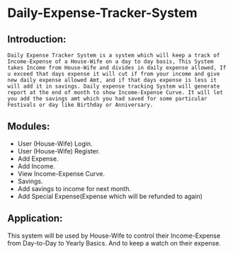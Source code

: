 # Daily-Expense-Tracker-System

## Introduction:
    Daily Expense Tracker System is a system which will keep a track of Income-Expense of a House-Wife on a day to day basis, This System takes Income from House-Wife and divides in daily expense allowed, If u exceed that days expense it will cut if from your income and give new daily expense allowed Amt, and if that days expense is less it will add it in savings. Daily expense tracking System will generate report at the end of month to show Income-Expense Curve. It will let you add the savings amt which you had saved for some particular Festivals or day like Birthday or Anniversary.

## Modules:
*	User (House-Wife) Login.
*	User (House-Wife) Register. 
*	Add Expense.
*	Add Income.
*	View Income-Expense Curve.
*	Savings.
*	Add savings to income for next month.
*	Add Special Expense(Expense which will be refunded to again)

## Application:
This system will be used by House-Wife to control their Income-Expense from Day-to-Day to Yearly Basics. And to keep a watch on their expense. 
